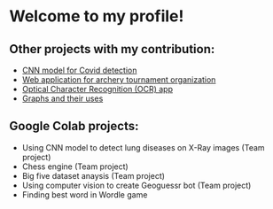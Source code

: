 # Welcome to my profile!
## Other projects with my contribution:
- [CNN model for Covid detection](https://github.com/miczoc98/CovidDetector)
- [Web application for archery tournament organization](https://github.com/Darkosz1012/amazonka)
- [Optical Character Recognition (OCR) app](https://github.com/miczoc98/AOProjekt)
- [Graphs and their uses](https://github.com/AleksandraRolka/Graphs)
## Google Colab projects:
- Using CNN model to detect lung diseases on X-Ray images (Team project)
- Chess engine (Team project)
- Big five dataset anaysis (Team project)
- Using computer vision to create Geoguessr bot (Team project)
- Finding best word in Wordle game



<!--
**pieczonkam/pieczonkam** is a ✨ _special_ ✨ repository because its `README.md` (this file) appears on your GitHub profile.

Here are some ideas to get you started:

- 🔭 I’m currently working on ...
- 🌱 I’m currently learning ...
- 👯 I’m looking to collaborate on ...
- 🤔 I’m looking for help with ...
- 💬 Ask me about ...
- 📫 How to reach me: ...
- 😄 Pronouns: ...
- ⚡ Fun fact: ...
-->
